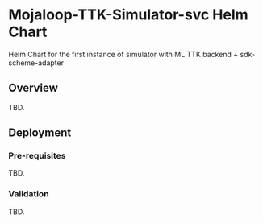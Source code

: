# Mojaloop-TTK-Simulator-svc Helm Chart

Helm Chart for the first instance of simulator with ML TTK backend + sdk-scheme-adapter

## Overview

TBD.

## Deployment

### Pre-requisites

TBD.

### Validation

TBD.

